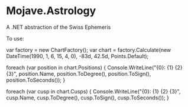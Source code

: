 Mojave.Astrology
================

A .NET abstraction of the Swiss Ephemeris

To use:

var factory = new ChartFactory();
var chart = factory.Calculate<NatalChart>(new DateTime(1990, 1, 6, 15, 4, 0), -83d, 42.5d, Points.Default);

foreach (var position in chart.Positions) {
  Console.WriteLine("{0}: {1} {2} {3}", position.Name, position.ToDegree(), position.ToSign(), position.ToSeconds());
}

foreach (var cusp in chart.Cusps) {
  Console.WriteLine("{0}: {1} {2} {3}", cusp.Name, cusp.ToDegree(), cusp.ToSign(), cusp.ToSeconds());
}
